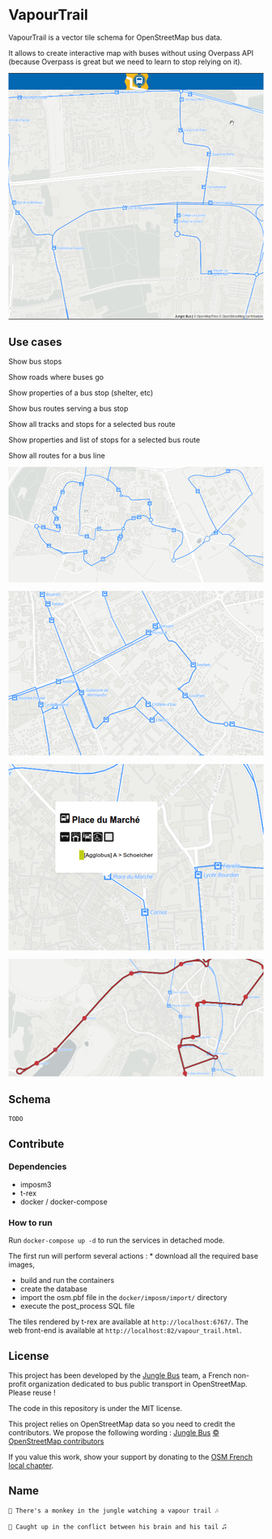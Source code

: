 # VapourTrail
VapourTrail is a vector tile schema for OpenStreetMap bus data.

It allows to create interactive map with buses without using Overpass API (because Overpass is great but we need to learn to stop relying on it).

![demo](img/demo.gif)

## Use cases

Show bus stops

Show roads where buses go

Show properties of a bus stop (shelter, etc)

Show bus routes serving a bus stop

Show all tracks and stops for a selected bus route

Show properties and list of stops for a selected bus route

Show all routes for a bus line

![where do the bus go](img/all_routes_and_stops.png)

![where do the bus go](img/all_route_and_stop.png)

![stop detail](img/stop_detail.png)

![route detail](img/route_detail.png)

## Schema
    TODO

## Contribute
### Dependencies
* imposm3
* t-rex
* docker / docker-compose

### How to run
Run `docker-compose up -d` to run the services in detached mode.   

The first run will perform several actions : * download all the required base images, 
* build and run the containers
* create the database 
* import the osm.pbf file in the `docker/imposm/import/` directory
* execute the post_process SQL file

The tiles rendered by t-rex are available at `http://localhost:6767/`.
The web front-end is available at `http://localhost:82/vapour_trail.html`.

## License

This project has been developed by the [Jungle Bus](http://junglebus.io/) team, a French non-profit organization dedicated to bus public transport in OpenStreetMap. Please reuse !

The code in this repository is under the MIT license.

This project relies on OpenStreetMap data so you need to credit the contributors. We propose the following wording :
    [Jungle Bus](http://junglebus.io/) [© OpenStreetMap contributors](http://www.openstreetmap.org/copyright)

If you value this work, show your support by donating to the [OSM French local chapter](http://openstreetmap.fr).

## Name
    🎼 There's a monkey in the jungle watching a vapour trail 🎶

    🎵 Caught up in the conflict between his brain and his tail 🎜
